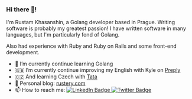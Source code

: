 ### Hi there 👋!

I'm Rustam Khasanshin, a Golang developer based in Prague. Writing software is probably my greatest passion! I have written software in many languages, but I'm particularly fond of Golang. 

Also had experience with Ruby and Ruby on Rails and some front-end development. 

- 🌱 I’m currently continue learning Golang
- 🇬🇧 I’m currently continue improving my English with Kyle on [Preply](https://preply.com/en/?pref=MjY0NzkxMw==&id=1657378668.212574)  
- 🇨🇿 And learning Czech with [Tata](https://t.me/korolevskaya)  
- 📰 Personal blog: [rustery.com](https://rustery.com)
- 📫 How to reach me: <span> 
  <a href="https://www.linkedin.com/in/rustery/">
    <img src="https://img.shields.io/badge/LinkedIn-blue?logo=linkedin&logoColor=white" alt="LinkedIn Badge"/>
  </a>
  <a href="https://twitter.com/irustery">
    <img src="https://img.shields.io/badge/Twitter-blue?logo=twitter&logoColor=white" alt="Twitter Badge"/>
  </a>
</span>
